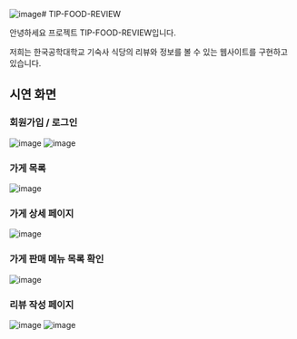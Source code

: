 ![image](https://github.com/TIP-FOOD-REVIEW/.github/assets/123820750/2a06f0a7-63a9-43b8-b09e-e65c8bfcf9e4)# TIP-FOOD-REVIEW

안녕하세요 프로젝트 TIP-FOOD-REVIEW입니다.

저희는 한국공학대학교 기숙사 식당의 리뷰와 정보를 볼 수 있는 웹사이트를 구현하고 있습니다.

## 시연 화면

### 회원가입 / 로그인
![image](https://github.com/TIP-FOOD-REVIEW/.github/assets/123820750/b81c2f23-afaf-4d57-9934-e595d6437403)
![image](https://github.com/TIP-FOOD-REVIEW/.github/assets/123820750/baf28704-779f-48c2-9948-acd90e934d26)

### 가게 목록
![image](https://github.com/TIP-FOOD-REVIEW/.github/assets/123820750/419eeb3d-ea26-4cb9-a96e-afdd8665de07)
### 가게 상세 페이지
![image](https://github.com/TIP-FOOD-REVIEW/.github/assets/123820750/6e866d61-f4e1-4384-ad01-e125d15a3ba4)
### 가게 판매 메뉴 목록 확인
![image](https://github.com/TIP-FOOD-REVIEW/.github/assets/123820750/172ab36e-c4db-4d2e-8bba-7a90477a5a8d)

### 리뷰 작성 페이지
![image](https://github.com/TIP-FOOD-REVIEW/.github/assets/123820750/2da98c75-690c-48d8-b3d5-9523de472c69)
![image](https://github.com/TIP-FOOD-REVIEW/.github/assets/123820750/7c6f50ea-3ca0-4d4a-ae27-6be0703f0fc5)






